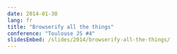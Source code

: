 ```yaml
---
date: 2014-01-30
lang: fr
title: "Browserify all the things"
conference: "Toulouse JS #4"
slidesEmbed: /slides/2014/browserify-all-the-things/
---
```

